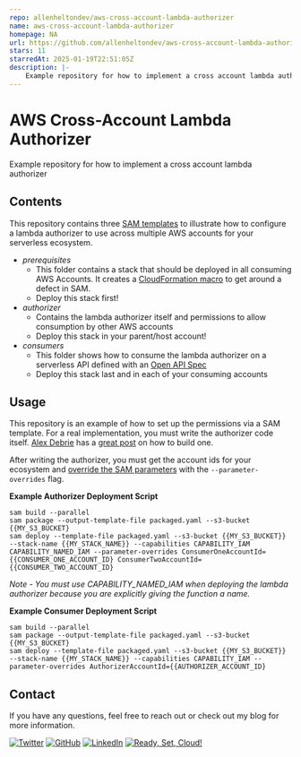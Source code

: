 ```yaml
---
repo: allenheltondev/aws-cross-account-lambda-authorizer
name: aws-cross-account-lambda-authorizer
homepage: NA
url: https://github.com/allenheltondev/aws-cross-account-lambda-authorizer
stars: 11
starredAt: 2025-01-19T22:51:05Z
description: |-
    Example repository for how to implement a cross account lambda authorizer
---
```


# AWS Cross-Account Lambda Authorizer 
Example repository for how to implement a cross account lambda authorizer

## Contents
This repository contains three [SAM templates](https://docs.aws.amazon.com/serverless-application-model/latest/developerguide/sam-specification.html) to illustrate how to configure a lambda authorizer to use across multiple AWS accounts for your serverless ecosystem.

* *prerequisites*
  * This folder contains a stack that should be deployed in all consuming AWS Accounts. It creates a [CloudFormation macro](https://www.readysetcloud.io/blog/allen.helton/automate-your-automation-with-cloudformation-macros/) to get around a defect in SAM. 
  * Deploy this stack first!
* *authorizer*
  * Contains the lambda authorizer itself and permissions to allow consumption by other AWS accounts
  * Deploy this stack in your parent/host account!
* *consumers*
  * This folder shows how to consume the lambda authorizer on a serverless API defined with an [Open API Spec](https://www.openapis.org)
  * Deploy this stack last and in each of your consuming accounts

## Usage
This repository is an example of how to set up the permissions via a SAM template. For a real implementation, you must write the authorizer code itself. [Alex Debrie](https://twitter.com/alexbdebrie) has a [great post](https://www.alexdebrie.com/posts/lambda-custom-authorizers/) on how to build one.

After writing the authorizer, you must get the account ids for your ecosystem and [override the SAM parameters](https://docs.aws.amazon.com/serverless-application-model/latest/developerguide/sam-cli-command-reference-sam-deploy.html) with the `--parameter-overrides` flag. 

**Example Authorizer Deployment Script**
```
sam build --parallel
sam package --output-template-file packaged.yaml --s3-bucket {{MY_S3_BUCKET}
sam deploy --template-file packaged.yaml --s3-bucket {{MY_S3_BUCKET}} --stack-name {{MY_STACK_NAME}} --capabilities CAPABILITY_IAM CAPABILITY_NAMED_IAM --parameter-overrides ConsumerOneAccountId={{CONSUMER_ONE_ACCOUNT_ID} ConsumerTwoAccountId={{CONSUMER_TWO_ACCOUNT_ID}
```
*Note - You must use CAPABILITY_NAMED_IAM when deploying the lambda authorizer because you are explicitly giving the function a name.*

**Example Consumer Deployment Script**
```
sam build --parallel
sam package --output-template-file packaged.yaml --s3-bucket {{MY_S3_BUCKET}
sam deploy --template-file packaged.yaml --s3-bucket {{MY_S3_BUCKET}} --stack-name {{MY_STACK_NAME}} --capabilities CAPABILITY_IAM --parameter-overrides AuthorizerAccountId={{AUTHORIZER_ACCOUNT_ID}
```

## Contact
If you have any questions, feel free to reach out or check out my blog for more information.

[![Twitter][1.1]][1] [![GitHub][2.1]][2] [![LinkedIn][3.1]][3] [![Ready, Set, Cloud!][4.1]][4]

[1.1]: http://i.imgur.com/tXSoThF.png
[2.1]: http://i.imgur.com/0o48UoR.png
[3.1]: http://i.imgur.com/lGwB1Hk.png
[4.1]: https://readysetcloud.s3.amazonaws.com/logo.png

[1]: http://www.twitter.com/allenheltondev
[2]: http://www.github.com/allenheltondev
[3]: https://www.linkedin.com/in/allen-helton-85aa9650/
[4]: https://readysetcloud.io

